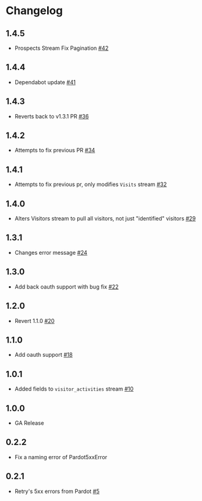 # Changelog

## 1.4.5
  * Prospects Stream Fix Pagination [#42](https://github.com/singer-io/tap-pardot/pull/42)

## 1.4.4
  * Dependabot update [#41](https://github.com/singer-io/tap-pardot/pull/41)

## 1.4.3
  * Reverts back to v1.3.1 PR [#36](https://github.com/singer-io/tap-pardot/pull/36)

## 1.4.2
  * Attempts to fix previous PR [#34](https://github.com/singer-io/tap-pardot/pull/34)

## 1.4.1
  * Attempts to fix previous pr, only modifies `Visits` stream [#32](https://github.com/singer-io/tap-pardot/pull/32)

## 1.4.0
  * Alters Visitors stream to pull all visitors, not just "identified" visitors [#29](https://github.com/singer-io/tap-pardot/pull/29)

## 1.3.1
  * Changes error message [#24](https://github.com/singer-io/tap-pardot/pull/24)

## 1.3.0
  * Add back oauth support with bug fix [#22](https://github.com/singer-io/tap-pardot/pull/22)

## 1.2.0
  * Revert 1.1.0 [#20](https://github.com/singer-io/tap-pardot/pull/20)

## 1.1.0
  * Add oauth support [#18](https://github.com/singer-io/tap-pardot/pull/18)

## 1.0.1
  * Added fields to `visitor_activities` stream [#10](https://github.com/singer-io/tap-pardot/pull/10)

## 1.0.0
  * GA Release

## 0.2.2
  * Fix a naming error of Pardot5xxError

## 0.2.1
  * Retry's 5xx errors from Pardot [#5](https://github.com/singer-io/tap-pardot/pull/5)